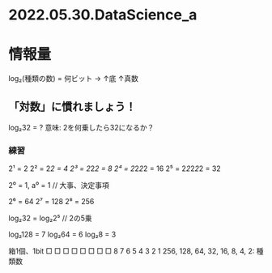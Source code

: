 # 2022.05.30.DataScience_a
# 情報量
log₂(種類の数) = 何ビット
-> ↑底 ↑真数

## 「対数」に慣れましょう！
log₂32 = ?
意味: 2を何乗したら32になるか？

### 練習
2¹ = 2
2² = 2*2 = 4
2³ = 2*2*2 = 8
2⁴ = 2*2*2*2 = 16
2⁵ = 2*2*2*2*2 = 32

2⁰ = 1, a⁰ = 1 // 大事、決定事項

2⁶ = 64
2⁷ = 128
2⁸ = 256

log₂32 = log₂2⁵ // 2の5乗

log₂128 = 7
log₂64 = 6
log₂8 = 3

箱1個、1bit
□ □ □ □   □ □ □ □
8  7  6  5     4  3  2  1
256, 128, 64, 32, 16, 8, 4, 2: 種類数
